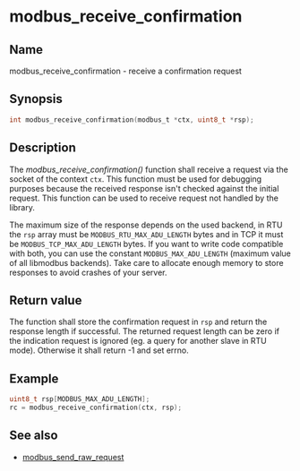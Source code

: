 # modbus_receive_confirmation

## Name

modbus_receive_confirmation - receive a confirmation request

## Synopsis

```c
int modbus_receive_confirmation(modbus_t *ctx, uint8_t *rsp);
```

## Description

The *modbus_receive_confirmation()* function shall receive a request via the
socket of the context `ctx`. This function must be used for debugging purposes
because the received response isn't checked against the initial request. This
function can be used to receive request not handled by the library.

The maximum size of the response depends on the used backend, in RTU the `rsp`
array must be `MODBUS_RTU_MAX_ADU_LENGTH` bytes and in TCP it must be
`MODBUS_TCP_MAX_ADU_LENGTH` bytes. If you want to write code compatible with
both, you can use the constant `MODBUS_MAX_ADU_LENGTH` (maximum value of all
libmodbus backends). Take care to allocate enough memory to store responses to
avoid crashes of your server.

## Return value

The function shall store the confirmation request in `rsp` and return the
response length if successful. The returned request length can be zero if the
indication request is ignored (eg. a query for another slave in RTU
mode). Otherwise it shall return -1 and set errno.

## Example

```c
uint8_t rsp[MODBUS_MAX_ADU_LENGTH];
rc = modbus_receive_confirmation(ctx, rsp);
```

## See also

- [modbus_send_raw_request](modbus_send_raw_request)

